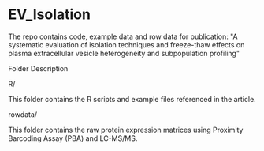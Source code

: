 # EV_Isolation

The repo contains code, example data and row data for publication: "A systematic evaluation of isolation techniques and freeze-thaw effects on plasma extracellular vesicle heterogeneity and subpopulation profiling"

Folder Description

R/

This folder contains the R scripts and example files referenced in the article.

rowdata/

This folder contains the raw protein expression matrices using Proximity Barcoding Assay (PBA) and LC-MS/MS.
